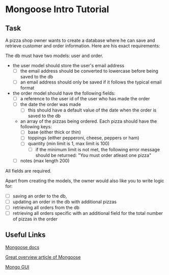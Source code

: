 # Mongoose Intro Tutorial

## Task

A pizza shop owner wants to create a database where he can save and retrieve customer and order information. Here are his exact requirements:

The db must have two models: user and order.

- the user model should store the user's email address
  - [ ] the email address should be converted to lowercase before being saved to the db
  - [ ] an email address should only be saved if it follows the typical email format
- the order model should have the following fields:
  - [ ] a reference to the user id of the user who has made the order
  - [ ] the date the order was made
    - [ ] this should have a default value of the date when the order is saved to the db
  - an array of the pizzas being ordered. Each pizza should have the following keys:
    - [ ] base (either thick or thin)
    - [ ] toppings (either pepperoni, cheese, peppers or ham)
    - [ ] quantity (min limit is 1, max limit is 100)
      - [ ] if the minimum limit is not met, the following error message should be returned: "You must order atleast one pizza"
  - [ ] notes (max length 200)

All fields are required.

Apart from creating the models, the owner would also like you to write logic for:

- [ ] saving an order to the db,
- [ ] updating an order in the db with additional pizzas
- [ ] retrieving all orders from the db
- [ ] retrieving all orders specific with an additional field for the total number of pizzas in the order

## Useful Links

[Mongoose docs](https://mongoosejs.com/)

[Great overview article of Mongoose](https://blog.cloudboost.io/everything-you-need-to-know-about-mongoose-63fcf8564d52)

[Mongo GUI](https://robomongo.org/download)
